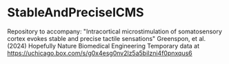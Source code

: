 # StableAndPreciseICMS
Repository to accompany:
"Intracortical microstimulation of somatosensory cortex evokes stable and precise tactile sensations"
Greenspon, et al. (2024) Hopefully Nature Biomedical Engineering
Temporary data at https://uchicago.box.com/s/g0x4esg0nv2lz5a5bilzni4f0pnxqus6